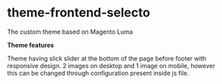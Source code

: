 # theme-frontend-selecto
The custom theme based on Magento Luma

**Theme features**

Theme having slick slider at the bottom of the page before footer with responsive design. 2 images on desktop and 1 image on mobile, however this can be changed through configuration present inside js file.
